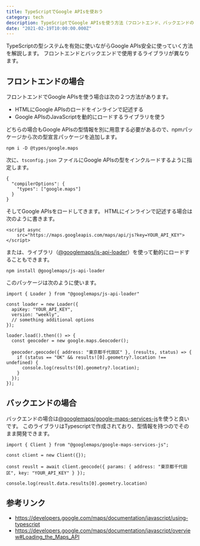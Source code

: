 ```yaml
---
title: TypeScriptでGoogle APIsを使おう
category: tech
description: TypeScriptでGoogle APIsを使う方法（フロントエンド、バックエンドの）を解説します。
date: "2021-02-19T10:00:00.000Z"
---
```


TypeScriptの型システムを有効に使いながらGoogle APIs安全に使っていく方法を解説します。
フロントエンドとバックエンドで使用するライブラリが異なります。


## フロントエンドの場合


フロントエンドでGoogle APIsを使う場合は次の２つ方法があります。

* HTMLにGoogle APIsのロードをインラインで記述する
* Google APIsのJavaScriptを動的にロードするライブラリを使う

どちらの場合もGoogle APIsの型情報を別に用意する必要があるので、npmパッケージから次の型宣言パッケージを追加します。


```
npm i -D @types/google.maps
```


次に、`tsconfig.json` ファイルにGoogle APIsの型をインクルードするように指定します。

```
{
  "compilerOptions": {
    "types": ["google.maps"]
  }
}
```

そしてGoogle APIsをロードしてきます。
HTMLにインラインで記述する場合は次のように書きます。

```
<script async
    src="https://maps.googleapis.com/maps/api/js?key=YOUR_API_KEY">
</script>
```

または、ライブラリ（[@googlemaps/js-api-loader](https://www.npmjs.com/package/@googlemaps/js-api-loader)）を使って動的にロードすることもできます。


```
npm install @googlemaps/js-api-loader
```

このパッケージは次のように使います。

```
import { Loader } from "@googlemaps/js-api-loader"

const loader = new Loader({
  apiKey: "YOUR_API_KEY",
  version: "weekly",
  // something additional options
});

loader.load().then(() => {
  const geocoder = new google.maps.Geocoder();

  geocoder.geocode({ address: "東京都千代田区" }, (results, status) => {
    if (status == "OK" && results![0].geometry?.location !== undefined) {
      console.log(results![0].geometry?.location);
    }
  });
});

```


## バックエンドの場合

バックエンドの場合は[@googlemaps/google-maps-services-js](https://www.npmjs.com/package/@googlemaps/google-maps-services-js)を使うと良いです。
このライブラリはTypescriptで作成されており、型情報を持つのでそのまま開発できます。


```
import { Client } from "@googlemaps/google-maps-services-js";

const client = new Client({});

const reuslt = await client.geocode({ params: { address: "東京都千代田区", key: "YOUR_API_KEY" } });

console.log(reuslt.data.results[0].geometry.location)
```



## 参考リンク

* https://developers.google.com/maps/documentation/javascript/using-typescript
* https://developers.google.com/maps/documentation/javascript/overview#Loading_the_Maps_API
